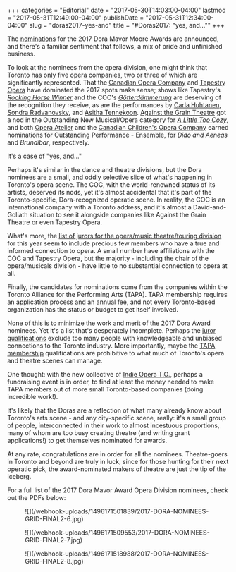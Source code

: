 +++
categories = "Editorial"
date = "2017-05-30T14:03:00-04:00"
lastmod = "2017-05-31T12:49:00-04:00"
publishDate = "2017-05-31T12:34:00-04:00"
slug = "doras2017-yes-and"
title = "#Doras2017: &quot;yes, and...&quot;"
+++

The [nominations](https://tapa.ca/blog/announcement-nominations-for-the-38th-annual-dora-mavor-moore-awards-announced-tapa/) for the 2017 Dora Mavor Moore Awards are announced, and there's a familiar sentiment that follows, a mix of pride and unfinished business.

To look at the nominees from the opera division, one might think that Toronto has only five opera companies, two or three of which are significantly represented. That the [Canadian Opera Company](/scene/companies/canadian-opera-company/) and [Tapestry Opera](/scene/companies/tapestry-opera/) have dominated the 2017 spots make sense; shows like Tapestry's [*Rocking Horse Winner*](/in-review-rocking-horse-winner/) and the COC's [*Götterdämmerung*](/in-review-gotterdammerung-at-the-coc/) are deserving of the recognition they receive, as are the performances by [Carla Huhtanen](/scene/people/carla-huhtanen/), [Sondra Radvanovsky](/talking-with-singers-sondra-radvanovsky/), and [Asitha Tennekoon](/scene/people/asitha-tennekoon/). [Against the Grain Theatre](/scene/companies/against-the-grain-theatre/) got a nod in the Outstanding New Musical/Opera category for [*A Little Too Cozy*](/in-review-a-little-too-cozy/), and both [Opera Atelier](/scene/companies/opera-atelier/) and the [Canadian Children's Opera Company](/scene/companies/canadian-childrens-opera-company/) earned nominations for Outstanding Performance - Ensemble, for *Dido and Aeneas* and *Brundibar*, respectively.

It's a case of "yes, and..." 

Perhaps it's similar in the dance and theatre divisions, but the Dora nominees are a small, and oddly selective slice of what's happening in Toronto's opera scene. The COC, with the world-renowned status of its artists, deserved its nods, yet it's almost accidental that it's part of the Toronto-specific, Dora-recognized operatic scene. In reality, the COC is an international company with a Toronto address, and it's almost a David-and-Goliath situation to see it alongside companies like Against the Grain Theatre or even Tapestry Opera.

What's more, the [list of jurors for the opera/music theatre/touring division](https://tapa.ca/dora-awards/201718-awards/jurors/) for this year seem to include precious few members who have a true and informed connection to opera. A small number have affiliations with the COC and Tapestry Opera, but the majority - including the chair of the opera/musicals division - have little to no substantial connection to opera at all.

Finally, the candidates for nominations come from the companies within the Toronto Alliance for the Performing Arts (TAPA). TAPA membership requires an application process and an annual fee, and not every Toronto-based organization has the status or budget to get itself involved.

None of this is to minimize the work and merit of the 2017 Dora Award nominees. Yet it's a list that's desperately incomplete. Perhaps the [juror qualifications](https://tapa.ca/dora-awards/about/jurors/) exclude too many people with knowledgeable and unbiased connections to the Toronto industry. More importantly, maybe the [TAPA membership](https://tapa.ca/membership/apply/) qualifications are prohibitive to what much of Toronto's opera and theatre scenes can manage.

One thought: with the new collective of [Indie Opera T.O.](/scene/companies/indie-opera-to/), perhaps a fundraising event is in order, to find at least the money needed to make TAPA members out of more small Toronto-based companies (doing incredible work!).

It's likely that the Doras are a reflection of what many already know about Toronto's arts scene - and any city-specific scene, really: it's a small group of people, interconnected in their work to almost incestuous proportions, many of whom are too busy creating theatre (and writing grant applications!) to get themselves nominated for awards.

At any rate, congratulations are in order for all the nominees. Theatre-goers in Toronto and beyond are truly in luck, since for those hunting for their next operatic pick, the award-nominated makers of theatre are just the tip of the iceberg.

For a full list of the 2017 Dora Mavor Award Opera Division nominees, check out the PDFs below:

<figure data-type="image">
![](/webhook-uploads/1496171501839/2017-DORA-NOMINEES-GRID-FINAL2-6.jpg)
</figure>

<figure data-type="image">
![](/webhook-uploads/1496171509553/2017-DORA-NOMINEES-GRID-FINAL2-7.jpg)
</figure>

<figure data-type="image">
![](/webhook-uploads/1496171518988/2017-DORA-NOMINEES-GRID-FINAL2-8.jpg)
</figure>
